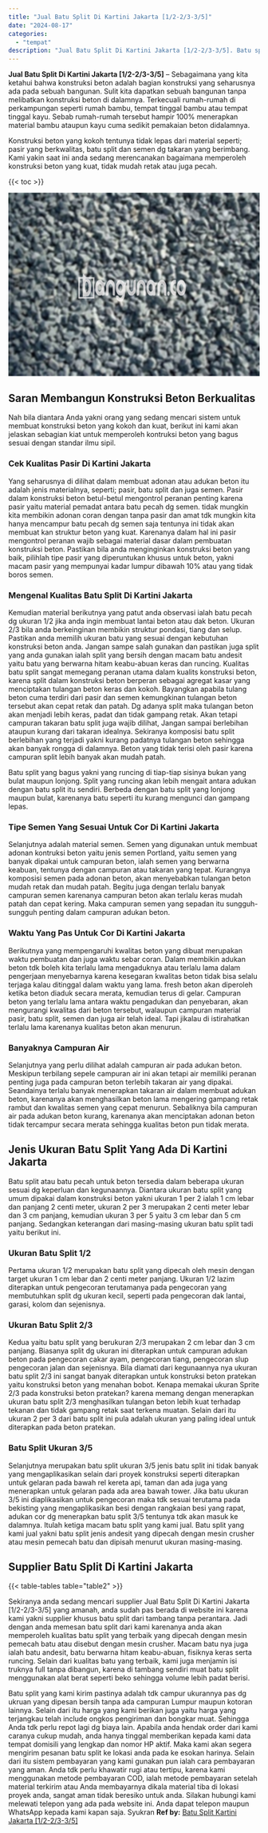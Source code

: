```yaml
---
title: "Jual Batu Split Di Kartini Jakarta [1/2-2/3-3/5]"
date: "2024-08-17"
categories: 
  - "tempat"
description: "Jual Batu Split Di Kartini Jakarta [1/2-2/3-3/5]. Batu split yang kami kirim pastinya adalah tdk campur ukurannya pas dg ukruan yang dipesan bersih tanpa ada..."
---
```


**Jual Batu Split Di Kartini Jakarta \[1/2-2/3-3/5\]** – Sebagaimana yang kita ketahui bahwa konstruksi beton adalah bagian konstruksi yang seharusnya ada pada sebuah bangunan. Sulit kita dapatkan sebuah bangunan tanpa melibatkan konstruksi beton di dalamnya. Terkecuali rumah-rumah di perkampungan seperti rumah bambu, tempat tinggal bambu atau tempat tinggal kayu. Sebab rumah-rumah tersebut hampir 100% menerapkan material bambu ataupun kayu cuma sedikit pemakaian beton didalamnya.

Konstruksi beton yang kokoh tentunya tidak lepas dari material seperti; pasir yang berkwalitas, batu split dan semen dg takaran yang berimbang. Kami yakin saat ini anda sedang merencanakan bagaimana memperoleh konstruksi beton yang kuat, tidak mudah retak atau juga pecah.

{{< toc >}}

![Jual Batu Split Di Kartini Jakarta [1/2-2/3-3/5]](/images/jual-batu-split-30.png)

## Saran Membangun Konstruksi Beton Berkualitas

Nah bila diantara Anda yakni orang yang sedang mencari sistem untuk membuat konstruksi beton yang kokoh dan kuat, berikut ini kami akan jelaskan sebagian kiat untuk memperoleh kontruksi beton yang bagus sesuai dengan standar ilmu sipil.

### Cek Kualitas Pasir Di Kartini Jakarta

Yang seharusnya di dilihat dalam membuat adonan atau adukan beton itu adalah jenis materialnya, seperti; pasir, batu split dan juga semen. Pasir dalam konstruksi beton betul-betul mengontrol peranan penting karena pasir yaitu material pemadat antara batu pecah dg semen. tidak mungkin kita membikin adonan coran dengan tanpa pasir dan amat tdk mungkin kita hanya mencampur batu pecah dg semen saja tentunya ini tidak akan membuat kan struktur beton yang kuat. Karenanya dalam hal ini pasir mengontrol peranan wajib sebagai material dasar dalam pembuatan konstruksi beton. Pastikan bila anda menginginkan konstruksi beton yang baik, pilihlah tipe pasir yang diperuntukan khusus untuk beton, yakni macam pasir yang mempunyai kadar lumpur dibawah 10% atau yang tidak boros semen.

### Mengenal Kualitas Batu Split Di Kartini Jakarta

Kemudian material berikutnya yang patut anda observasi ialah batu pecah dg ukuran 1/2 jika anda ingin membuat lantai beton atau dak beton. Ukuran 2/3 bila anda berkeinginan membikin struktur pondasi, tiang dan selup. Pastikan anda memilih ukuran batu yang sesuai dengan kebutuhan konstruksi beton anda. Jangan sampe salah gunakan dan pastikan juga split yang anda gunakan ialah split yang bersih dengan macam batu andesit yaitu batu yang berwarna hitam keabu-abuan keras dan runcing. Kualitas batu split sangat memegang peranan utama dalam kualits konstruksi beton, karena split dalam konstruksi beton berperan sebagai agregat kasar yang menciptakan tulangan beton keras dan kokoh. Bayangkan apabila tulang beton cuma terdiri dari pasir dan semen kemungkinan tulangan beton tersebut akan cepat retak dan patah. Dg adanya split maka tulangan beton akan menjadi lebih keras, padat dan tidak gampang retak. Akan tetapi campuran takaran batu split juga wajib dilihat, Jangan sampai berlebihan ataupun kurang dari takaran idealnya. Sekiranya komposisi batu split berlebihan yang terjadi yakni kurang padatnya tulangan beton sehingga akan banyak rongga di dalamnya. Beton yang tidak terisi oleh pasir karena campuran split lebih banyak akan mudah patah.

Batu split yang bagus yakni yang runcing di tiap-tiap sisinya bukan yang bulat maupun lonjong. Split yang runcing akan lebih mengait antara adukan dengan batu split itu sendiri. Berbeda dengan batu split yang lonjong maupun bulat, karenanya batu seperti itu kurang mengunci dan gampang lepas.

### Tipe Semen Yang Sesuai Untuk Cor Di Kartini Jakarta

Selanjutnya adalah material semen. Semen yang digunakan untuk membuat adonan kontruksi beton yaitu jenis semen Portland, yaitu semen yang banyak dipakai untuk campuran beton, ialah semen yang berwarna keabuan, tentunya dengan campuran atau takaran yang tepat. Kurangnya komposisi semen pada adonan beton, akan menyebabkan tulangan beton mudah retak dan mudah patah. Begitu juga dengan terlalu banyak campuran semen karenanya campuran beton akan terlalu keras mudah patah dan cepat kering. Maka campuran semen yang sepadan itu sungguh-sungguh penting dalam campuran adukan beton.

### Waktu Yang Pas Untuk Cor Di Kartini Jakarta

Berikutnya yang mempengaruhi kwalitas beton yang dibuat merupakan waktu pembuatan dan juga waktu sebar coran. Dalam membikin adukan beton tdk boleh kita terlalu lama mengaduknya atau terlalu lama dalam pengerjaan menyebarnya karena kesegaran kwalitas beton tidak bisa selalu terjaga kalau ditinggal dalam waktu yang lama. fresh beton akan diperoleh ketika beton diaduk secara merata, kemudian terus di gelar. Campuran beton yang terlalu lama antara waktu pengadukan dan penyebaran, akan mengurangi kwalitas dari beton tersebut, walaupun campuran material pasir, batu split, semen dan juga air telah ideal. Tapi jikalau di istirahatkan terlalu lama karenanya kualitas beton akan menurun.

### Banyaknya Campuran Air

Selanjutnya yang perlu dilihat adalah campuran air pada adukan beton. Meskipun terbilang sepele campuran air ini akan tetapi air memiliki peranan penting juga pada campuran beton terlebih takaran air yang dipakai. Seandainya terlalu banyak menerapkan takaran air dalam membuat adukan beton, karenanya akan menghasilkan beton lama mengering gampang retak rambut dan kwalitas semen yang cepat menurun. Sebaliknya bila campuran air pada adukan beton kurang, karenanya akan menciptakan adonan beton tidak tercampur secara merata sehingga kualitas beton pun tidak merata.

## Jenis Ukuran Batu Split Yang Ada Di Kartini Jakarta

Batu split atau batu pecah untuk beton tersedia dalam beberapa ukuran sesuai dg keperluan dan kegunaannya. Diantara ukuran batu split yang umum dipakai dalam konstruksi beton yakni ukuran 1 per 2 ialah 1 cm lebar dan panjang 2 centi meter, ukuran 2 per 3 merupakan 2 centi meter lebar dan 3 cm panjang, kemudian ukuran 3 per 5 yaitu 3 cm lebar dan 5 cm panjang. Sedangkan keterangan dari masing-masing ukuran batu split tadi yaitu berikut ini.

### Ukuran Batu Split 1/2

Pertama ukuran 1/2 merupakan batu split yang dipecah oleh mesin dengan target ukuran 1 cm lebar dan 2 centi meter panjang. Ukuran 1/2 lazim diterapkan untuk pengecoran terutamanya pada pengecoran yang membutuhkan split dg ukuran kecil, seperti pada pengecoran dak lantai, garasi, kolom dan sejenisnya.

### Ukuran Batu Split 2/3

Kedua yaitu batu split yang berukuran 2/3 merupakan 2 cm lebar dan 3 cm panjang. Biasanya split dg ukuran ini diterapkan untuk campuran adukan beton pada pengecoran cakar ayam, pengecoran tiang, pengecoran slup pengecoran jalan dan sejenisnya. Bila diamati dari kegunaannya nya ukuran batu split 2/3 ini sangat banyak diterapkan untuk konstruksi beton pratekan yaitu konstruksi beton yang menahan bobot. Kenapa memakai ukuran Sprite 2/3 pada konstruksi beton pratekan? karena memang dengan menerapkan ukuran batu split 2/3 menghasilkan tulangan beton lebih kuat terhadap tekanan dan tidak gampang retak saat terkena muatan. Selain dari itu ukuran 2 per 3 dari batu split ini pula adalah ukuran yang paling ideal untuk diterapkan pada beton pratekan.

### Batu Split Ukuran 3/5

Selanjutnya merupakan batu split ukuran 3/5 jenis batu split ini tidak banyak yang mengaplikasikan selain dari proyek konstruksi seperti diterapkan untuk gelaran pada bawah rel kereta api, taman dan ada juga yang menerapkan untuk gelaran pada ada area bawah tower. Jika batu ukuran 3/5 ini diaplikasikan untuk pengecoran maka tdk sesuai terutama pada bekisting yang mengaplikasikan besi dengan rangkaian besi yang rapat, adukan cor dg menerapkan batu split 3/5 tentunya tdk akan masuk ke dalamnya. Itulah ketiga macam batu split yang kami jual. Batu split yang kami jual yakni batu split jenis andesit yang dipecah dengan mesin crusher atau mesin pemecah batu dan dipisah menurut ukuran masing-masing.

## Supplier Batu Split Di Kartini Jakarta

{{< table-tables table="table2" >}}

Sekiranya anda sedang mencari supplier Jual Batu Split Di Kartini Jakarta \[1/2-2/3-3/5\] yang amanah, anda sudah pas berada di website ini karena kami yakni supplier khusus batu split dari tambang tanpa perantara. Jadi dengan anda memesan batu split dari kami karenanya anda akan memperoleh kualitas batu split yang terbaik yang dipecah dengan mesin pemecah batu atau disebut dengan mesin crusher. Macam batu nya juga ialah batu andesit, batu berwarna hitam keabu-abuan, fisiknya keras serta runcing. Selain dari kualitas batu yang terbaik, kami juga menjamin isi truknya full tanpa dibangun, karena di tambang sendiri muat batu split menggunakan alat berat seperti beko sehingga volume lebih padat berisi.

Batu split yang kami kirim pastinya adalah tdk campur ukurannya pas dg ukruan yang dipesan bersih tanpa ada campuran Lumpur maupun kotoran lainnya. Selain dari itu harga yang kami berikan juga yaitu harga yang terjangkau telah include ongkos pengiriman dan bongkar muat. Sehingga Anda tdk perlu repot lagi dg biaya lain. Apabila anda hendak order dari kami caranya cukup mudah, anda hanya tinggal memberikan kepada kami data tempat domisili yang lengkap dan nomor HP aktif. Maka kami akan segera mengirim pesanan batu split ke lokasi anda pada ke esokan harinya. Selain dari itu sistem pembayaran yang kami gunakan pun ialah cara pembayaran yang aman. Anda tdk perlu khawatir rugi atau tertipu, karena kami menggunakan metode pembayaran COD, ialah metode pembayaran setelah material terkirim atau Anda membayarnya dikala material tiba di lokasi proyek anda, sangat aman tidak beresiko untuk anda. Silakan hubungi kami melewati telepon yang ada pada website ini. Anda dapat telepon maupun WhatsApp kepada kami kapan saja. Syukran
**Ref by:** [Batu Split Kartini Jakarta [1/2-2/3-3/5]](https://id.wikipedia.org/wiki/Batu)
